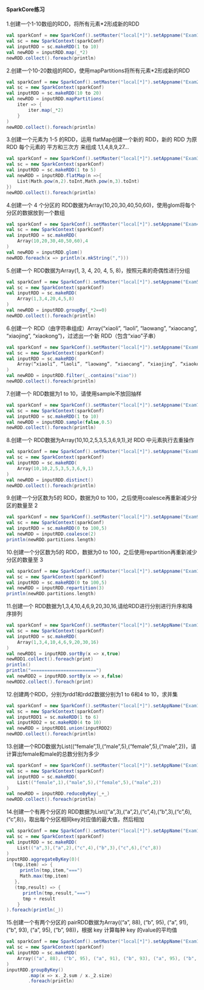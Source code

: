 #### SparkCore练习

1.创建一个1-10数组的RDD，将所有元素*2形成新的RDD

```scala
val sparkConf = new SparkConf().setMaster("local[*]").setAppname("Exam1")
val sc = new SparkContext(sparkConf)
val inputRDD = sc.makeRDD(1 to 10)
val newRDD = inputRDD.map(_*2)
newRDD.collect().foreach(println)
```

2.创建一个10-20数组的RDD，使用mapPartitions将所有元素*2形成新的RDD

```scala
val sparkConf = new SparkConf().setMaster("local[*]").setAppname("Exam2")
val sc = new SparkContext(sparkConf)
val inputRDD = sc.makeRDD(10 to 20)
val newRDD = inputRDD.mapPartitions(
	iter => {
        iter.map(_*2)
    }
)
newRDD.collect().foreach(println)
```

3.创建一个元素为 1-5 的RDD，运用 flatMap创建一个新的 RDD，新的 RDD 为原 RDD 每个元素的 平方和三次方 来组成 1,1,4,8,9,27…

```scala
val sparkConf = new SparkConf().setMaster("local[*]").setAppname("Exam3")
val sc = new SparkContext(sparkConf)
val inputRDD = sc.makeRDD(1 to 5)
val newRDD = inputRDD.flatMap(n =>{
    List(Math.pow(n,2).toInt,Math.pow(n,3).toInt)
})
newRDD.collect().foreach(println)
```

4.创建一个 4 个分区的 RDD数据为Array(10,20,30,40,50,60)，使用glom将每个分区的数据放到一个数组

```scala
val sparkConf = new SparkConf().setMaster("local[*]").setAppname("Exam4")
val sc = new SparkContext(sparkConf)
val inputRDD = sc.makeRDD(
	Array(10,20,30,40,50,60),4
)
val newRDD = inputRDD.glom()
newRDD.foreach(x => println(x.mkString(",")))
```

5.创建一个 RDD数据为Array(1, 3, 4, 20, 4, 5, 8)，按照元素的奇偶性进行分组

```scala
val sparkConf = new SparkConf().setMaster("local[*]").setAppname("Exam5")
val sc = new SparkContext(sparkConf)
val inputRDD = sc.makeRDD(
	Array(1,3,4,20,4,5,8)
)
val newRDD = inputRDD.groupBy(_*2==0)
newRDD.collect().foreach(println)
```

6.创建一个 RDD（由字符串组成）Array(“xiaoli”, “laoli”, “laowang”, “xiaocang”, “xiaojing”, “xiaokong”)，过滤出一个新 RDD（包含“xiao”子串）

```scala
val sparkConf = new SparkConf().setMaster("local[*]").setAppname("Exam6")
val sc = new SparkContext(sparkConf)
val inputRDD = sc.makeRDD(
	Array(“xiaoli”, “laoli”, “laowang”, “xiaocang”, “xiaojing”, “xiaokong”)
)
val newRDD = inputRDD.filter(_.contains("xiao"))
newRDD.collect().foreach(println)
```

7.创建一个 RDD数据为1 to 10，请使用sample不放回抽样

```scala
val sparkConf = new SparkConf().setMaster("local[*]").setAppname("Exam7")
val sc = new SparkContext(sparkConf)
val inputRDD = sc.makeRDD(1 to 10)
val newRDD = inputRDD.sample(false,0.5)
newRDD.collect().foreach(println)
```

8.创建一个 RDD数据为Array(10,10,2,5,3,5,3,6,9,1),对 RDD 中元素执行去重操作

```scala
val sparkConf = new SparkConf().setMaster("local[*]").setAppname("Exam8")
val sc = new SparkContext(sparkConf)
val inputRDD = sc.makeRDD(
	Array(10,10,2,5,3,5,3,6,9,1)
)
val newRDD = inputRDD.distinct()
newRDD.collect().foreach(println)
```

9.创建一个分区数为5的 RDD，数据为0 to 100，之后使用coalesce再重新减少分区的数量至 2

```scala
val sparkConf = new SparkConf().setMaster("local[*]").setAppname("Exam9")
val sc = new SparkContext(sparkConf)
val inputRDD = sc.makeRDD(0 to 100,5)
val newRDD = inputRDD.coalesce(2)
println(newRDD.partitions.length)
```

10.创建一个分区数为5的 RDD，数据为0 to 100，之后使用repartition再重新减少分区的数量至 3

```scala
val sparkConf = new SparkConf().setMaster("local[*]").setAppname("Exam10")
val sc = new SparkContext(sparkConf)
val inputRDD = sc.makeRDD(0 to 100,5)
val newRDD = inputRDD.repartition(3)
println(newRDD.partitions.length)
```

11.创建一个 RDD数据为1,3,4,10,4,6,9,20,30,16,请给RDD进行分别进行升序和降序排列

```scala
val sparkConf = new SparkConf().setMaster("local[*]").setAppName("Exam11")
val sc = new SparkContext(sparkConf)
val inputRDD = sc.makeRDD(
    Array(1,3,4,10,4,6,9,20,30,16)
)
val newRDD1 = inputRDD.sortBy(x => x,true)
newRDD1.collect().foreach(print)
println()
println("========================")
val newRDD2 = inputRDD.sortBy(x => x,false)
newRDD2.collect().foreach(print)
```

12.创建两个RDD，分别为rdd1和rdd2数据分别为1 to 6和4 to 10，求并集

```scala
val sparkConf = new SparkConf().setMaster("local[*]").setAppName("Exam12")
val sc = new SparkContext(sparkConf)
val inputRDD1 = sc.makeRDD(1 to 6)
val inputRDD2 = sc.makeRDD(4 to 10)
val newRDD = inputRDD1.union(inputRDD2)
newRDD.collect().foreach(println)
```

13.创建一个RDD数据为List((“female”,1),(“male”,5),(“female”,5),(“male”,2))，请计算出female和male的总数分别为多少

```scala
val sparkConf = new SparkConf().setMaster("local[*]").setAppName("Exam13")
val sc = new SparkContext(sparkConf)
val inputRDD = sc.makeRDD(
    List(("female",1),("male",5),("female",5),("male",2))
)
val newRDD = inputRDD.reduceByKey(_+_)
newRDD.collect().foreach(println)
```

14.创建一个有两个分区的 RDD数据为List((“a”,3),(“a”,2),(“c”,4),(“b”,3),(“c”,6),(“c”,8))，取出每个分区相同key对应值的最大值，然后相加

```scala
val sparkConf = new SparkConf().setMaster("local[*]").setAppName("Exam14")
val sc = new SparkContext(sparkConf)
val inputRDD = sc.makeRDD(
    List(("a",3),("a",2),("c",4),("b",3),("c",6),("c",8))
)
inputRDD.aggregateByKey(0)(
  (tmp,item) => {
     println(tmp,item,"===")
     Math.max(tmp,item)
   },
   (tmp,result) => {
      println(tmp,result,"===")
      tmp + result
    }
).foreach(println(_))
```

15.创建一个有两个分区的 pairRDD数据为Array((“a”, 88), (“b”, 95), (“a”, 91), (“b”, 93), (“a”, 95), (“b”, 98))，根据 key 计算每种 key 的value的平均值

```scala
val sparkConf = new SparkConf().setMaster("local[*]").setAppName("Exam15")
val sc = new SparkContext(sparkConf)
val inputRDD = sc.makeRDD(
	Array(("a", 88), ("b", 95), ("a", 91), ("b", 93), ("a", 95), ("b", 98)),2
)
inputRDD.groupByKey()
        .map(x => x._2.sum / x._2.size)
		.foreach(println)
```

